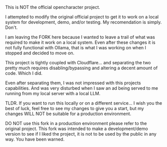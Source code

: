 This is NOT the official opencharacter project.  

I attempted to modify the original official project to get it to work on a local system for development, demo, and/or testing. My recomendation is simply. Don't.

I am leaving the FORK here because I wanted to leave a trail of what was required to make it work on a local system. Even after these changes it is not fully functional with Ollama, that is what I was working on when I stopped and decided to move on.

This project is tightly coupled with Cloudflare... and separating the two pretty much requires disabling/bypassing and altering a decent amount of code. Which I did.

Even after separating them, I was not impressed with this projects capabilities. And was very disturbed when I saw an ad being served to me running from my local server with a local LLM.  

TLDR.
If you want to run this locally or on a different service... I wish you the best of luck, feel free to see my changes to give you a start, but my changes WILL NOT be suitable for a production environment. 

DO NOT use this fork in a production environment please refer to the original project. This fork was intended to make a development/demo version to see if I liked the project, it is not to be used by the public in any way.  You have been warned.
